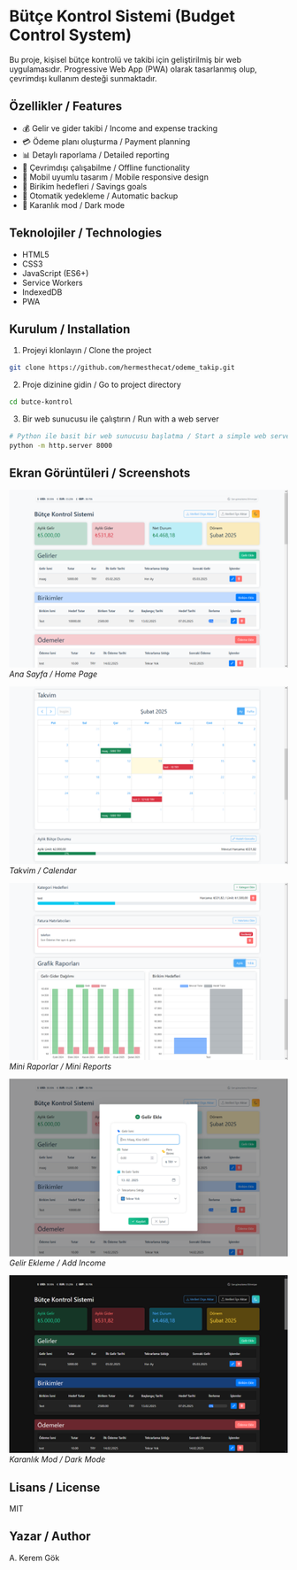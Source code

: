 # Bütçe Kontrol Sistemi (Budget Control System)

Bu proje, kişisel bütçe kontrolü ve takibi için geliştirilmiş bir web uygulamasıdır. Progressive Web App (PWA) olarak tasarlanmış olup, çevrimdışı kullanım desteği sunmaktadır.

## Özellikler / Features

- 💰 Gelir ve gider takibi / Income and expense tracking
- 💳 Ödeme planı oluşturma / Payment planning
- 📊 Detaylı raporlama / Detailed reporting
- 💾 Çevrimdışı çalışabilme / Offline functionality
- 📱 Mobil uyumlu tasarım / Mobile responsive design
- 🎯 Birikim hedefleri / Savings goals
- 🔄 Otomatik yedekleme / Automatic backup
- 🌙 Karanlık mod / Dark mode

## Teknolojiler / Technologies

- HTML5
- CSS3
- JavaScript (ES6+)
- Service Workers
- IndexedDB
- PWA

## Kurulum / Installation

1. Projeyi klonlayın / Clone the project

```bash
git clone https://github.com/hermesthecat/odeme_takip.git
```

2. Proje dizinine gidin / Go to project directory

```bash
cd butce-kontrol
```

3. Bir web sunucusu ile çalıştırın / Run with a web server

```bash
# Python ile basit bir web sunucusu başlatma / Start a simple web server with Python
python -m http.server 8000
```

## Ekran Görüntüleri / Screenshots

![Ana Sayfa](screens/Snipaste_2025-02-13_16-04-06.png)
_Ana Sayfa / Home Page_

![Takvim](screens/Snipaste_2025-02-13_16-04-23.png)
_Takvim / Calendar_

![Mini Raporlar](screens/Snipaste_2025-02-13_16-04-37.png)
_Mini Raporlar / Mini Reports_

![Gelir Ekleme](screens/Snipaste_2025-02-13_16-04-45.png)
_Gelir Ekleme / Add Income_

![Karanlık Mod](screens/Snipaste_2025-02-13_16-04-52.png)
_Karanlık Mod / Dark Mode_

## Lisans / License

MIT

## Yazar / Author

A. Kerem Gök
